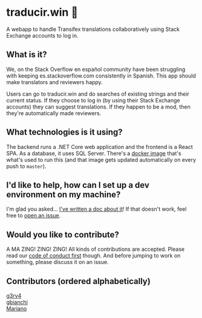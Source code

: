 # traducir.win :unicorn:
A webapp to handle Transifex translations collaboratively using Stack Exchange accounts to log in.

## What is it?
We, on the Stack Overflow en español community have been struggling with keeping es.stackoverflow.com consistently in Spanish. This app should make translators and reviewers happy.

Users can go to traducir.win and do searches of existing strings and their current status. If they choose to log in (by using their Stack Exchange accounts) they can suggest translations. If they happen to be a mod, then they're automatically made reviewers.

## What technologies is it using?
The backend runs a .NET Core web application and the frontend is a React SPA. As a database, it uses SQL Server. There's a [docker image](https://hub.docker.com/r/g3rv4/traducir/) that's what's used to run this (and that image gets updated automatically on every push to `master`).

## I'd like to help, how can I set up a dev environment on my machine?
I'm glad you asked... [I've written a doc about it](https://github.com/g3rv4/Traducir/blob/master/docs/DEV_ENVIRONMENT.md)! If that doesn't work, feel free to [open an issue](https://github.com/g3rv4/Traducir/issues).

## Would you like to contribute?

A MA ZING! ZING! ZING! All kinds of contributions are accepted. Please read our [code of conduct first](https://github.com/g3rv4/Traducir/blob/master/docs/CODE_OF_CONDUCT.md) though. And before jumping to work on something, please discuss it on an issue.

## Contributors (ordered alphabetically)
[g3rv4](https://es.stackoverflow.com/users/11272/g3rv4)<br />
[gbianchi](https://es.stackoverflow.com/users/324/gbianchi)<br />
[Mariano](https://es.stackoverflow.com/users/127/mariano)